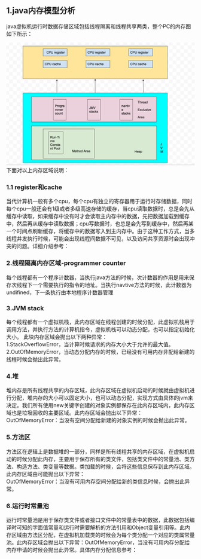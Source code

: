 ## 1.java内存模型分析

java虚拟机运行时数据存储区域包括线程隔离和线程共享两类，整个PC的内存图如下所示：  

![](https://github.com/VitasYuan/Blog/blob/master/pictures/jvm-1-1.jpg)
下面对以上内存区域说明：  
### 1.1 register和cache
当代计算机一般有多个cpu，每个cpu有独立的寄存器用于运行时存储数据，同时每个cpu一般还会有1级或者多级高速存储的缓存，当cpu读取数据时，总是会先从缓存中读取，如果缓存中没有时才会读取主内存中的数据，先把数据加载到缓存中，然后再从缓存中读取数据；cpu写数据时，也总是会先写到缓存中，然后再某一个时间点刷新缓存，将缓存中的数据写入到主内存中。由于这种工作方式，当多线程并发执行时候，可能会出现线程间数据不可见，以及访问共享资源时会出现冲突的问题。详细介绍参考：

### 2.线程隔离内存区域-programmer counter  
每个线程都有一个程序计数器，当执行java方法的时候，次计数器的作用是用来保存次线程下一个需要执行的指令的地址。当执行navtive方法的时候，此计数器为undifined，下一条执行由本地程序计数器管理  
### 3.JVM stack  
每个线程都有一个虚拟机栈，此内存区域在线程创建的时候分配，此虚拟机栈用于调用方法，并执行方法的计算机指令，虚拟机栈可以动态分配，也可以指定初始化大小。
此块内存区域会抛出以下两种异常：  
1.StackOverflowError，当计算时候请求的内存大小大于允许的最大值。  
2.OutOfMemoryError，当动态分配内存的时候，已经没有可用内存非配给新建的线程时候会抛出此异常。  
### 4.堆
堆内存是所有线程共享的内存区域，此内存区域在虚拟机启动的时候就由虚拟机进行分配，堆内存的大小可以固定大小，也可以动态分配，实现方式由具体的jvm来决定。我们所有使用new关键字创建的对象实例都保存在此内存区域内，此内存区域也是垃圾回收的主要区域。此内存区域会抛出以下异常：  
OutOfMemoryError：当没有空间分配给新建的对象实例的时候会抛出此异常。   
### 5.方法区
方法区在逻辑上是数据堆的一部分，同样是所有线程共享的内存区域，在虚拟机启动的时候分配此内存，主要用于保存所有的类文件，包括类文件中的常量池、类方法、构造方法、类变量等数据。类加载的时候，会将这些信息保存到此内存区域。此内存区域由可能抛出以下异常：  
OutOfMemoryError：当没有可用内存空间分配给新的类信息时候，会抛出此异常。
### 6.运行时常量池
运行时常量池是用于保存类文件或者接口文件中的常量表中的数据，此数据包括编译时可知的字面值常量和运行时需要解析的方法引用和Object变量引用等。此内存区域由方法区分配，在虚拟机加载类的时候会为每个类分配一个对应的类属常量池。此内存区域会抛出以下异常：OutOfMemoryError，当没有可用内存分配给内存申请的时候会抛出此异常。具体内存分配信息参考：
